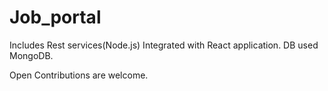 # Job_portal

Includes Rest services(Node.js) Integrated with React application.
DB used MongoDB.

Open Contributions are welcome.
